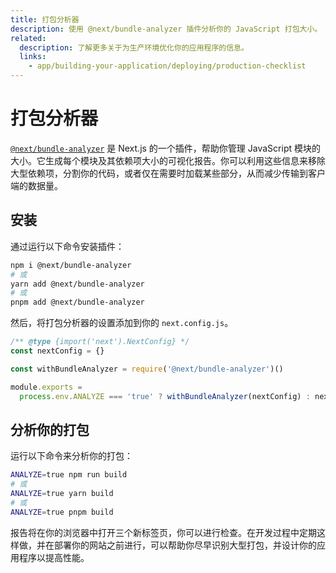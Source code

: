 ```yaml
---
title: 打包分析器
description: 使用 @next/bundle-analyzer 插件分析你的 JavaScript 打包大小。
related:
  description: 了解更多关于为生产环境优化你的应用程序的信息。
  links:
    - app/building-your-application/deploying/production-checklist
---
```


# 打包分析器

[`@next/bundle-analyzer`](https://www.npmjs.com/package/@next/bundle-analyzer) 是 Next.js 的一个插件，帮助你管理 JavaScript 模块的大小。它生成每个模块及其依赖项大小的可视化报告。你可以利用这些信息来移除大型依赖项，分割你的代码，或者仅在需要时加载某些部分，从而减少传输到客户端的数据量。

## 安装

通过运行以下命令安装插件：

```bash
npm i @next/bundle-analyzer
# 或
yarn add @next/bundle-analyzer
# 或
pnpm add @next/bundle-analyzer
```

然后，将打包分析器的设置添加到你的 `next.config.js`。

```js filename="next.config.js"
/** @type {import('next').NextConfig} */
const nextConfig = {}

const withBundleAnalyzer = require('@next/bundle-analyzer')()

module.exports =
  process.env.ANALYZE === 'true' ? withBundleAnalyzer(nextConfig) : nextConfig
```

## 分析你的打包

运行以下命令来分析你的打包：

```bash
ANALYZE=true npm run build
# 或
ANALYZE=true yarn build
# 或
ANALYZE=true pnpm build
```

报告将在你的浏览器中打开三个新标签页，你可以进行检查。在开发过程中定期这样做，并在部署你的网站之前进行，可以帮助你尽早识别大型打包，并设计你的应用程序以提高性能。